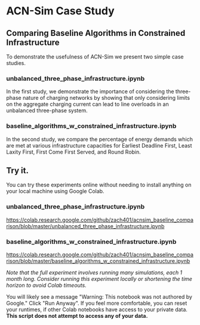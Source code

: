 # ACN-Sim Case Study
## Comparing Baseline Algorithms in Constrained Infrastructure

To demonstrate the usefulness of ACN-Sim we present two simple case studies.

### unbalanced_three_phase_infrastructure.ipynb

In the first study, we demonstrate the importance of considering the three-phase nature of charging networks by showing that only considering limits on the aggregate charging current can lead to line overloads in an unbalanced three-phase system.

### baseline_algorithms_w_constrained_infrastructure.ipynb

In the second study, we compare the percentage of energy demands which are met at various infrastructure capacities for Earliest Deadline First, Least Laxity First, First Come First Served, and Round Robin. 

## Try it.
You can try these experiments online without needing to install anything on your local machine using Google Colab. 

### unbalanced_three_phase_infrastructure.ipynb
https://colab.research.google.com/github/zach401/acnsim_baseline_comparison/blob/master/unbalanced_three_phase_infrastructure.ipynb

### baseline_algorithms_w_constrained_infrastructure.ipynb
https://colab.research.google.com/github/zach401/acnsim_baseline_comparison/blob/master/baseline_algorithms_w_constrained_infrastructure.ipynb

*Note that the full experiment involves running many simulations, each 1 month long. Consider running this experiment locally or shortening the time horizon to avoid Colab timeouts.*

You will likely see a message "Warning: This notebook was not authored by Google." Click "Run Anyway". If you feel more comfortable, you can reset your runtimes, if other Colab notebooks have access to your private data. **This script does not attempt to access any of your data.**
